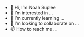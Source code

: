 - 👋 Hi, I’m Noah Suplee
- 👀 I’m interested in ...
- 🌱 I’m currently learning ...
- 💞️ I’m looking to collaborate on ...
- 📫 How to reach me ...

<!---
NoahSuplee/NoahSuplee is a ✨ special ✨ repository because its `README.md` (this file) appears on your GitHub profile.
You can click the Preview link to take a look at your changes.
--->
